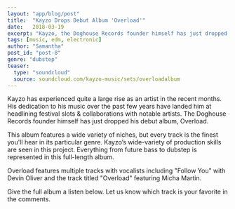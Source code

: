 ```yaml
---
layout: "app/blog/post"
title:  "Kayzo Drops Debut Album 'Overload'"
date:   2018-03-19
excerpt: "Kayzo, the Doghouse Records founder himself has just dropped his debut album, Overload."
tags: [music, edm, electronic]
author: "Samantha"
post_id: "post-8"
genre: "dubstep"
teaser:
  type: "soundcloud"
  source: soundcloud.com/kayzo-music/sets/overloadalbum
---
```

Kayzo has experienced quite a large rise as an artist in the recent months. His dedication to his music over the past few years have landed him at headlining festival slots & collaborations with notable artists. The Doghouse Records founder himself has just dropped his debut album, Overload.

This album features a wide variety of niches, but every track is the finest you'll hear in its particular genre. Kayzo’s wide-variety of production skills are seen in this project. Everything from future bass to dubstep is represented in this full-length album.

Overload features multiple tracks with vocalists including "Follow You" with Devin Oliver and the track titled "Overload" featuring Micha Martin.

Give the full album a listen below. Let us know which track is your favorite in the comments.
